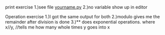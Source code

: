 print exercise
1.)see file [yourname.py](https://github.com/FaithAB1/psych403/blob/main/yourname.py)
2.)no variable show up in editor

Operation exercise
1.)I got the same output for both
2.)modulo gives me the remainder after division is done
3.)** does exponential operations. where x//y, //tells me how many whole times y goes into x
